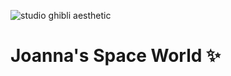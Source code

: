 ![studio ghibli aesthetic](https://i.pinimg.com/564x/26/e0/ff/26e0ff55e22ffc9b1724e4cce959a5e2.jpg)
# Joanna's Space World :sparkles:
